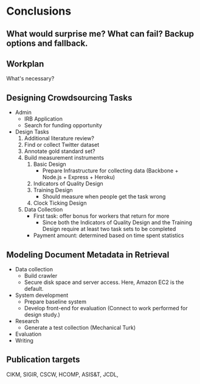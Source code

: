 Conclusions
=============

## What would surprise me? What can fail? Backup options and fallback.

## Workplan

<!-- TODO: Tasks and Goals -->
What's necessary?

## Designing Crowdsourcing Tasks

 * Admin
    * IRB Application
    * Search for funding opportunity
 * Design Tasks
    1. Additional literature review?
    2. Find or collect Twitter dataset
    3. Annotate gold standard set?
    4. Build measurement instruments
        1. Basic Design
            * Prepare Infrastructure for collecting data (Backbone + Node.js + Express + Heroku)
        2. Indicators of Quality Design
        3. Training Design
            * Should measure when people get the task wrong
        4. Clock Ticking Design
    5. Data Collection
        * First task: offer bonus for workers that return for more
            * Since both the Indicators of Quality Design and the Training Design require at least two task sets to be completed
        * Payment amount: determined based on time spent statistics
       

## Modeling Document Metadata in Retrieval

 * Data collection
    * Build crawler
    * Secure disk space and server access. Here, Amazon EC2 is the default.
 * System development
    * Prepare baseline system
    * Develop front-end for evaluation (Connect to work performed for design study.)
 * Research
    * Generate a test collection (Mechanical Turk)
 * Evaluation
 * Writing

## Publication targets

CIKM, SIGIR, CSCW, HCOMP, ASIS&T, JCDL, 
<!-- TODO: possible topics for those conferences -->
